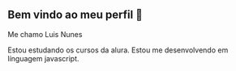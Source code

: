 ## Bem vindo ao meu perfil 👋

Me chamo Luis Nunes

Estou estudando os cursos da alura.
Estou me desenvolvendo em línguagem javascript.
